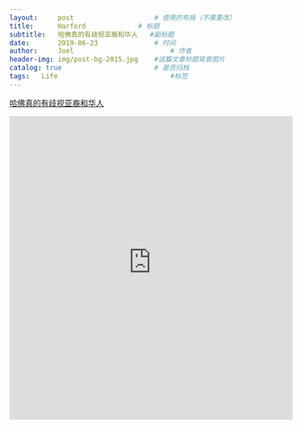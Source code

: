 ```yaml
---
layout:     post   				    # 使用的布局（不需要改）
title:      Harford 			# 标题
subtitle:   哈佛真的有歧视亚裔和华人   #副标题
date:       2019-06-23 				# 时间
author:     Joel 						# 作者
header-img: img/post-bg-2015.jpg 	#这篇文章标题背景图片
catalog: true 						# 是否归档
tags:	Life							#标签
---
```

<a href="https://mp.weixin.qq.com/s?__biz=MzUxMTMwMTMxMw==&mid=2247489382&idx=1&sn=595e9fd1c1d3e6358da7175b0d466678&chksm=f97494c8ce031dde4a55afd4342c20e0ab99bee51a1a9255cf7e14ade03f251e48bc8208fea0&mpshare=1&scene=1&srcid=0801I7Vzs8IzIHlBWV14CUHr&pass_ticket=tB08wSX9ENKcHH%2BbxYTJ8vLvzOyEuZ4v%2FmSF8VnlR69XQGlEHrBPX23zOl6VwBg1#rd">哈佛真的有歧视亚裔和华人</a>

<embed width="100%" height="540px" name="plugin" id="plugin" src="https://raw.githubusercontent.com/JoelPub/joelpub.github.io/master/img/blog/M.pdf" type="application/pdf" internalinstanceid="9">
